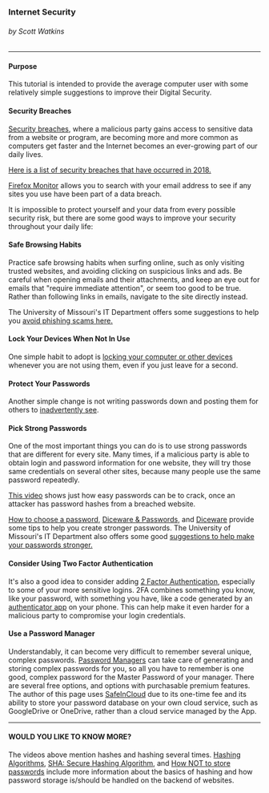### Internet Security
###### by Scott Watkins

---

#### Purpose
This tutorial is intended to provide the average computer user with some relatively simple suggestions to improve their Digital Security.

#### Security Breaches
[Security breaches](https://en.wikipedia.org/wiki/Data_breach), where a malicious party gains access to sensitive data from a website or program, are becoming more and more common as computers get faster and the Internet becomes an ever-growing part of our daily lives.

[Here is a list of security breaches that have occurred in 2018.](https://www.identityforce.com/blog/2018-data-breaches) 

[Firefox Monitor](https://monitor.firefox.com/) allows you to search with your email address to see if any sites you use have been part of a data breach.

It is impossible to protect yourself and your data from every possible security risk, but there are some good ways to improve your security throughout your daily life: 

#### Safe Browsing Habits
Practice safe browsing habits when surfing online, such as only visiting trusted websites, and avoiding clicking on suspicious links and ads. Be careful when opening emails and their attachments, and keep an eye out for emails that "require immediate attention", or seem too good to be true. Rather than following links in emails, navigate to the site directly instead. 

The University of Missouri's IT Department offers some suggestions to help you [avoid phishing scams here.](https://www.umsystem.edu/makeitsafe/phishing)

#### Lock Your Devices When Not In Use
One simple habit to adopt is [locking your computer or other devices](http://www.netstandard.com/always-lock-computer/) whenever you are not using them, even if you just leave for a second.

#### Protect Your Passwords
Another simple change is not writing passwords down and posting them for others to [inadvertently see](https://hotforsecurity.bitdefender.com/blog/hawaiis-missile-alert-agency-keeps-its-password-on-a-post-it-note-19461.html).

#### Pick Strong Passwords
One of the most important things you can do is to use strong passwords that are different for every site. Many times, if a malicious party is able to obtain login and password information for one website, they will try those same credentials on several other sites, because many people use the same password repeatedly.

[This video](https://www.youtube.com/watch?v=7U-RbOKanYs) shows just how easy passwords can be to crack, once an attacker has password hashes from a breached website.

[How to choose a password](https://www.youtube.com/watch?v=3NjQ9b3pgIg), [Diceware & Passwords](https://www.youtube.com/watch?v=Pe_3cFuSw1E), and [Diceware](http://world.std.com/~reinhold/diceware.html) provide some tips to help you create stronger passwords. The University of Missouri's IT Department also offers some good [suggestions to help make your passwords stronger.](https://umsystem.edu/makeitsafe/passwords)

#### Consider Using Two Factor Authentication
It's also a good idea to consider adding [2 Factor Authentication](https://www.youtube.com/watch?v=ZXFYT-BG2So), especially to some of your more sensitive logins. 2FA combines something you know, like your password, with something you have, like a code generated by an [authenticator app](https://www.google.com/landing/2step/) on your phone. This can help make it even harder for a malicious party to compromise your login credentials.

#### Use a Password Manager
Understandably, it can become very difficult to remember several unique, complex passwords. [Password Managers](https://www.pcmag.com/article2/0,2817,2475964,00.asp) can take care of generating and storing complex passwords for you, so all you have to remember is one good, complex password for the Master Password of your manager. There are several free options, and options with purchasable premium features. The author of this page uses [SafeInCloud](https://safe-in-cloud.com/en/) due to its one-time fee and its ability to store your password database on your own cloud service, such as GoogleDrive or OneDrive, rather than a cloud service managed by the App.

 ---

#### WOULD YOU LIKE TO KNOW MORE?
The videos above mention hashes and hashing several times. [Hashing Algorithms](https://www.youtube.com/watch?v=b4b8ktEV4Bg), [SHA: Secure Hashing Algorithm](https://www.youtube.com/watch?v=DMtFhACPnTY), and [How NOT to store passwords](https://www.youtube.com/watch?v=8ZtInClXe1Q) include more information about the basics of hashing and how password storage is/should be handled on the backend of websites.